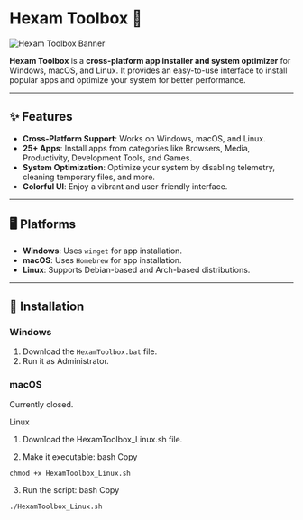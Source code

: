 # Hexam Toolbox 🧰

![Hexam Toolbox Banner](https://via.placeholder.com/1200x400.png?text=Hexam+Toolbox+Banner)

**Hexam Toolbox** is a **cross-platform app installer and system optimizer** for Windows, macOS, and Linux. It provides an easy-to-use interface to install popular apps and optimize your system for better performance.

---

## ✨ Features

- **Cross-Platform Support**: Works on Windows, macOS, and Linux.
- **25+ Apps**: Install apps from categories like Browsers, Media, Productivity, Development Tools, and Games.
- **System Optimization**: Optimize your system by disabling telemetry, cleaning temporary files, and more.
- **Colorful UI**: Enjoy a vibrant and user-friendly interface.

---

## 🖥️ Platforms

- **Windows**: Uses `winget` for app installation.
- **macOS**: Uses `Homebrew` for app installation.
- **Linux**: Supports Debian-based and Arch-based distributions.

---

## 🚀 Installation

### Windows
1. Download the `HexamToolbox.bat` file.
2. Run it as Administrator.

### macOS
Currently closed.




Linux

  1. Download the HexamToolbox_Linux.sh file.

  2. Make it executable:
    bash
    Copy

    chmod +x HexamToolbox_Linux.sh

  3. Run the script:
    bash
    Copy

    ./HexamToolbox_Linux.sh
